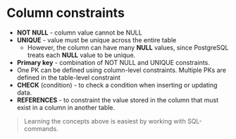 # Column constraints
- **NOT NULL** - column value cannot be NULL
- **UNIQUE** - value must be unique across the entire table
    - However, the column can have many **NULL** values, since
    PostgreSQL treats each **NULL** value to be unique.
- **Primary key** - combination of NOT NULL and UNIQUE constraints.
- One PK can be defined using column-level constraints. Multiple PKs are defined in the
table-level constraint
- **CHECK** (condition) - to check a condition when inserting or updating data.
- **REFERENCES** - to constraint the value stored in the column that must exist in a column
in another table.

> Learning the concepts above is easiest by working with SQL-commands.